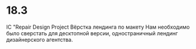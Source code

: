 # 18.3
IC "Repair Design Project
Вёрстка лендинга по макету
Нам необходимо было сверстать для десктопной версии, одностраничный лендинг дизайнерского агентства. 

